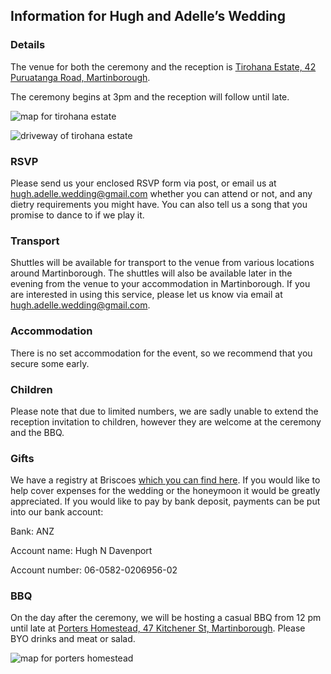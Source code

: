 ## Information for Hugh and Adelle’s Wedding

### Details

The venue for both the ceremony and the reception is [Tirohana Estate, 42 Puruatanga Road, Martinborough](https://www.google.com/maps?q=42+Puruatanga+Road,+Wellington+5711,+New+Zealand).

The ceremony begins at 3pm and the reception will follow until late.

![map for tirohana estate](https://wedding.davenport.net.nz/assets/images/tirohana-map.png)

![driveway of tirohana estate](https://wedding.davenport.net.nz/assets/images/tirohana-entrance.png)

### RSVP

Please send us your enclosed RSVP form via post, or email us at [hugh.adelle.wedding@gmail.com](mailto:hugh.adelle.wedding@gmail.com) whether you can attend or not, and any dietry requirements you might have.  You can also tell us a song that you promise to dance to if we play it.

### Transport

Shuttles will be available for transport to the venue from various locations around Martinborough.  The shuttles will also be available later in the evening from the venue to your accommodation in Martinborough.  If you are interested in using this service, please let us know via email at [hugh.adelle.wedding@gmail.com](mailto:hugh.adelle.wedding@gmail.com).

### Accommodation

There is no set accommodation for the event, so we recommend that you secure some early.

### Children

Please note that due to limited numbers, we are sadly unable to extend the reception invitation to children, however they are welcome at the ceremony and the BBQ.

### Gifts

We have a registry at Briscoes [which you can find here](https://www.briscoes.co.nz/default.aspx?Z=giftregistry&action=view&id=ADA2EF07-F2A0-4B35-8640-968F933CC81B&order=0).  If you would like to help cover expenses for the wedding or the honeymoon it would be greatly appreciated.  If you would like to pay by bank deposit, payments can be put into our bank account:

Bank: ANZ

Account name: Hugh N Davenport

Account number: 06-0582-0206956-02

### BBQ

On the day after the ceremony, we will be hosting a casual BBQ from 12 pm until late at [Porters Homestead, 47 Kitchener St, Martinborough](https://www.google.com/maps/place/47+Kitchener+St,+Martinborough+5711).  Please BYO drinks and meat or salad.

![map for porters homestead](https://wedding.davenport.net.nz/assets/images/porters-map.png)
